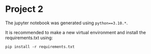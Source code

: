 # Project 2 

The jupyter notebook was generated using `python==3.10.*`.  

It is recommended to make a new virtual environment and install the requirements.txt using:

```
pip install -r requirements.txt
```